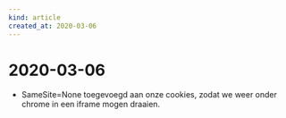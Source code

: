 ```yaml
---
kind: article
created_at: 2020-03-06
---
```


# 2020-03-06

* SameSite=None toegevoegd aan onze cookies, zodat we weer onder chrome in een iframe mogen draaien.